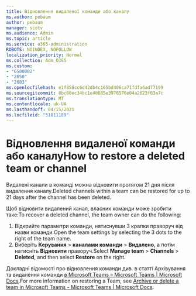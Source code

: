 ```yaml
---
title: Відновлення видаленої команди або каналу
ms.author: pebaum
author: pebaum
manager: scotv
ms.audience: Admin
ms.topic: article
ms.service: o365-administration
ROBOTS: NOINDEX, NOFOLLOW
localization_priority: Normal
ms.collection: Adm_O365
ms.custom:
- "6500002"
- "2650"
- "2603"
ms.openlocfilehash: e1f858cc6d42db4c165bd406ca71fdfa6ad77199
ms.sourcegitcommit: 8bc60ec34bc1e40685e3976576e04a2623f63a7c
ms.translationtype: MT
ms.contentlocale: uk-UA
ms.lasthandoff: 04/15/2021
ms.locfileid: "51811189"
---
```

# <a name="how-to-restore-a-deleted-team-or-channel"></a><span data-ttu-id="e6b9b-102">Відновлення видаленої команди або каналу</span><span class="sxs-lookup"><span data-stu-id="e6b9b-102">How to restore a deleted team or channel</span></span>

<span data-ttu-id="e6b9b-103">Видалені канали в команді можна відновити протягом 21 дня після видалення каналу.</span><span class="sxs-lookup"><span data-stu-id="e6b9b-103">Deleted channels within a team can be restored for up to 21 days after the channel has been deleted.</span></span>

<span data-ttu-id="e6b9b-104">Щоб відновити видалений канал, власник команди може зробити таке:</span><span class="sxs-lookup"><span data-stu-id="e6b9b-104">To recover a deleted channel, the team owner can do the following:</span></span>

1. <span data-ttu-id="e6b9b-105">Відкрийте параметри команди, натиснувши 3 крапки праворуч від назви команди.</span><span class="sxs-lookup"><span data-stu-id="e6b9b-105">Open the team settings by selecting the 3 dots to the right of the team name.</span></span>
2. <span data-ttu-id="e6b9b-106">Виберіть **Керування**  >  **каналами команди**  >  **Видалено**, а потім натисніть **Відновити** праворуч.</span><span class="sxs-lookup"><span data-stu-id="e6b9b-106">Select **Manage team** > **Channels** > **Deleted**, and then select **Restore** on the right.</span></span>

<span data-ttu-id="e6b9b-107">Докладні відомості про відновлення команди див. в статті Архівування та видалення команди [в Microsoft Teams – Microsoft Teams | Microsoft Docs](https://docs.microsoft.com/microsoftteams/archive-or-delete-a-team#restore-a-deleted-team).</span><span class="sxs-lookup"><span data-stu-id="e6b9b-107">For more information on restoring a Team, see [Archive or delete a team in Microsoft Teams - Microsoft Teams | Microsoft Docs](https://docs.microsoft.com/microsoftteams/archive-or-delete-a-team#restore-a-deleted-team).</span></span>
